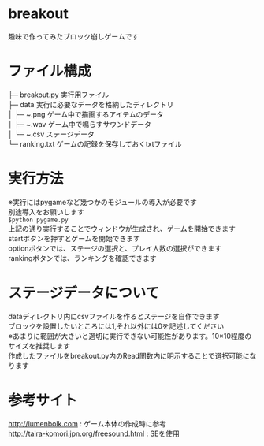 # breakout
趣味で作ってみたブロック崩しゲームです

# ファイル構成
├─ breakout.py 実行用ファイル  
├─ data 実行に必要なデータを格納したディレクトリ   
│ ├─ ~.png ゲーム中で描画するアイテムのデータ  
│ ├─ ~.wav ゲーム中で鳴らすサウンドデータ  
│ └─ ~.csv ステージデータ   
└─ ranking.txt ゲームの記録を保存しておくtxtファイル  

# 実行方法  
※実行にはpygameなど幾つかのモジュールの導入が必要です  
 別途導入をお願いします  
`$python pygame.py`  
上記の通り実行することでウィンドウが生成され、ゲームを開始できます  
startボタンを押すとゲームを開始できます  
optionボタンでは、ステージの選択と、プレイ人数の選択ができます  
rankingボタンでは、ランキングを確認できます  

# ステージデータについて
dataディレクトリ内にcsvファイルを作るとステージを自作できます  
ブロックを設置したいところには1,それ以外には0を記述してください  
※あまりに範囲が大きいと適切に実行できない可能性があります。10×10程度のサイズを推奨します  
作成したファイルをbreakout.py内のRead関数内に明示することで選択可能になります  


# 参考サイト
http://lumenbolk.com : ゲーム本体の作成時に参考  
http://taira-komori.jpn.org/freesound.html : SEを使用
